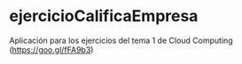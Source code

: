 # ejercicioCalificaEmpresa
Aplicación para los ejercicios del tema 1 de Cloud Computing (https://goo.gl/fFA9b3)

